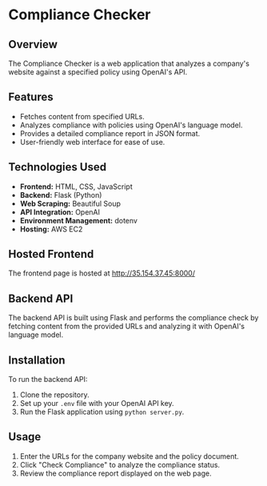 # Compliance Checker

## Overview
The Compliance Checker is a web application that analyzes a company's website against a specified policy using OpenAI's API.

## Features
- Fetches content from specified URLs.
- Analyzes compliance with policies using OpenAI's language model.
- Provides a detailed compliance report in JSON format.
- User-friendly web interface for ease of use.

## Technologies Used
- **Frontend:** HTML, CSS, JavaScript
- **Backend:** Flask (Python)
- **Web Scraping:** Beautiful Soup
- **API Integration:** OpenAI
- **Environment Management:** dotenv
- **Hosting:** AWS EC2

## Hosted Frontend
The frontend page is hosted at http://35.154.37.45:8000/

## Backend API
The backend API is built using Flask and performs the compliance check by fetching content from the provided URLs and analyzing it with OpenAI's language model.

## Installation
To run the backend API:
1. Clone the repository.
2. Set up your `.env` file with your OpenAI API key.
3. Run the Flask application using `python server.py`.

## Usage
1. Enter the URLs for the company website and the policy document.
2. Click "Check Compliance" to analyze the compliance status.
3. Review the compliance report displayed on the web page.
